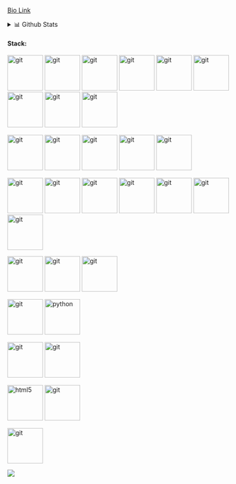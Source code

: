 

[Bio Link](https://erkunal.in/)
 <details>
<summary>📊 Github Stats</summary>

<p align="center"> <img src="https://github-readme-stats.vercel.app/api?username=nerdyk3&show_icons=true&theme=tokyonight" alt="Kunal Kumar Kushwaha| Stats" />
<button><a href="https://erkunal.in/kunalppt.pdf"> Voucher </a></button>
</details>
 

#### Stack:
<p align="left">
<img src="https://www.vectorlogo.zone/logos/amazon_aws/amazon_aws-icon.svg" alt="git" width="80" height="80"/>
<img src="https://www.vectorlogo.zone/logos/travis-ci/travis-ci-ar21.svg" alt="git" width="80" height="80"/>
<img src="https://www.vectorlogo.zone/logos/docker/docker-ar21.svg" alt="git" width="80" height="80"/>
<img src="https://www.vectorlogo.zone/logos/datadoghq/datadoghq-ar21.svg" alt="git" width="80" height="80"/>
<img src="https://www.vectorlogo.zone/logos/ansible/ansible-ar21.svg" alt="git" width="80" height="80"/>
<img src="https://www.vectorlogo.zone/logos/terraformio/terraformio-ar21.svg" alt="git" width="80" height="80"/>
<img src="https://www.vectorlogo.zone/logos/djangoproject/djangoproject-icon.svg" alt="git" width="80" height="80"/>
<img src="https://www.vectorlogo.zone/logos/vuejs/vuejs-ar21.svg" alt="git" width="80" height="80"/>
<img src="https://www.vectorlogo.zone/logos/nuxtjs/nuxtjs-ar21.svg" alt="git" width="80" height="80"/>
</p>
<p align="left">
<img src="https://www.vectorlogo.zone/logos/reactjs/reactjs-ar21.svg" alt="git" width="80" height="80"/>
<img src="https://www.vectorlogo.zone/logos/tensorflow/tensorflow-ar21.svg" alt="git" width="80" height="80"/>
<img src="https://www.vectorlogo.zone/logos/nginx/nginx-ar21.svg" alt="git" width="80" height="80"/>
<img src="https://www.vectorlogo.zone/logos/shopify/shopify-ar21.svg" alt="git" width="80" height="80"/>
<img src="https://www.vectorlogo.zone/logos/flutterio/flutterio-ar21.svg" alt="git" width="80" height="80"/>
</p>
<p align="left">
<img src="https://www.vectorlogo.zone/logos/salesforce/salesforce-ar21.svg" alt="git" width="80" height="80"/>
<img src="https://www.vectorlogo.zone/logos/pytorch/pytorch-ar21.svg" alt="git" width="80" height="80"/>
<img src="https://www.vectorlogo.zone/logos/postgresql/postgresql-ar21.svg" alt="git" width="80" height="80"/>
<img src="https://www.vectorlogo.zone/logos/mysql/mysql-ar21.svg" alt="git" width="80" height="80"/>
<img src="https://www.vectorlogo.zone/logos/angular/angular-ar21.svg" alt="git" width="80" height="80"/>
<img src="https://www.vectorlogo.zone/logos/apache_kafka/apache_kafka-ar21.svg" alt="git" width="80" height="80"/>
<img src="https://www.vectorlogo.zone/logos/php/php-ar21.svg" alt="git" width="80" height="80"/>
</p>
<p align="left">
<img src="https://www.vectorlogo.zone/logos/figma/figma-ar21.svg" alt="git" width="80" height="80"/>
<img src="https://www.vectorlogo.zone/logos/adobe_illustrator/adobe_illustrator-ar21.svg" alt="git" width="80" height="80"/>
<img src="https://www.vectorlogo.zone/logos/getbootstrap/getbootstrap-ar21.svg" alt="git" width="80" height="80"/>
</p>
<p align="left">
<img src="https://www.vectorlogo.zone/logos/tailwindcss/tailwindcss-ar21.svg" alt="git" width="80" height="80"/>
<img src="https://cdn3.iconfinder.com/data/icons/logos-and-brands-adobe/512/267_Python-512.png" alt="python" width="80" height="80"/> 
</p>
<p align="left">
<img src="https://www.vectorlogo.zone/logos/git-scm/git-scm-icon.svg" alt="git" width="80" height="80"/>
<img src="https://www.vectorlogo.zone/logos/github/github-icon.svg" alt="git" width="80" height="80"/>
<p align="left"> 
<img src="https://upload.wikimedia.org/wikipedia/commons/thumb/6/61/HTML5_logo_and_wordmark.svg/512px-HTML5_logo_and_wordmark.svg.png" alt="html5" height="80"/> 
<img src="https://www.vectorlogo.zone/logos/replit/replit-icon.svg" alt="git" width="80" height="80"/> 
</p>
<p align="left">
<img src="https://www.vectorlogo.zone/logos/wordpress/wordpress-tile.svg" alt="git" width="80" height="80"/>
</p>
<a href="https://buymeacoffee.com/dirkunal"><img src="https://img.shields.io/badge/Buy%20Me%20a%20Coffee-ffdd00?style=for-the-badge&logo=buy-me-a-coffee&logoColor=black" /></a>
